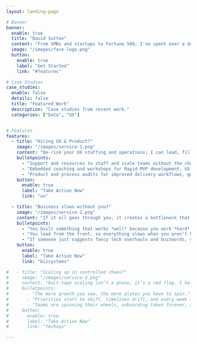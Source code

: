```yaml
---
layout: landing-page

# Banner
banner:
  enable: true
  title: "David Sutton"
  content: "From SMBs and startups to Fortune 500, I've spent over a decade improving operations so you can focus on what you do best. Tired of putting out fires? Let’s write your next chapter together."
  image: "/images/face-logo.png"
  button:
    enable: true
    label: "Get Started"
    link: "#features"

# Case Studies
case_studies:
  enable: false
  details: false
  title: "Featured Work"
  description: "Case studies from recent work."
  categories: ["Data", "UX"]


# Features
features:
  - title: "Hiring UX & Product?"
    image: "/images/service-1.png"
    content: "De-risk your UX staffing and operations; I can lead, fill gaps, or coach you to the next level."
    bulletpoints:
      - "Support and resources to staff and scale teams without the chaos or tech jargon."
      - "Embedded coaching and workshops for Rapid MVP development, UX Capacity and Design Ops."
      - "Product and process audits for improved delivery workflows, governance, AI-enhanced tooling and automation."
    button:
      enable: true
      label: "Take Action Now"
      link: "ux"

  - title: "Business slows without you?"
    image: "/images/service-2.png"
    content: "If it all goes through you, it creates a bottleneck that you can't fix on your own. I create background improvements so you can stop playing babysitter."
    bulletpoints:
      - "You built something that works *well* because you work *hard*."
      - "You lead from the front, so everything slows when you aren’t hands-on."
      - "If someone just suggests fancy tech overhauls and buzzwords, you're already tuning them out."
    button:
      enable: true
      label: "Take Action Now"
      link: "bizsystems"

#   - title: "Scaling up in controlled chaos?"
#     image: "/images/service-3.png"
#     content: "Duct-tape scaling isn’t a phase, it’s a red flag. I help get you out of the weeds fast. Want to see life after survival-mode?"
#     bulletpoints:
#       - "The more growth you see, the more plates you have to spin."
#       - "Priorities start to shift, timelines drift, and every week feels more reactive than the last."
#       - "Teams are spinning their wheels, onboarding takes forever, and the tooling is all over the place."
#     button:
#       enable: true
#       label: "Take Action Now"
#       link: "techops"

---
```

